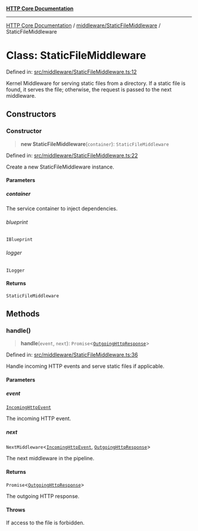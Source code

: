 [**HTTP Core Documentation**](../../../README.md)

***

[HTTP Core Documentation](../../../README.md) / [middleware/StaticFileMiddleware](../README.md) / StaticFileMiddleware

# Class: StaticFileMiddleware

Defined in: [src/middleware/StaticFileMiddleware.ts:12](https://github.com/stonemjs/http-core/blob/f8360abdd8e841f59cefcfadd322bcf66d52c95b/src/middleware/StaticFileMiddleware.ts#L12)

Kernel Middleware for serving static files from a directory.
If a static file is found, it serves the file; otherwise, the request is passed to the next middleware.

## Constructors

### Constructor

> **new StaticFileMiddleware**(`container`): `StaticFileMiddleware`

Defined in: [src/middleware/StaticFileMiddleware.ts:22](https://github.com/stonemjs/http-core/blob/f8360abdd8e841f59cefcfadd322bcf66d52c95b/src/middleware/StaticFileMiddleware.ts#L22)

Create a new StaticFileMiddleware instance.

#### Parameters

##### container

The service container to inject dependencies.

###### blueprint

`IBlueprint`

###### logger

`ILogger`

#### Returns

`StaticFileMiddleware`

## Methods

### handle()

> **handle**(`event`, `next`): `Promise`\<[`OutgoingHttpResponse`](../../../OutgoingHttpResponse/classes/OutgoingHttpResponse.md)\>

Defined in: [src/middleware/StaticFileMiddleware.ts:36](https://github.com/stonemjs/http-core/blob/f8360abdd8e841f59cefcfadd322bcf66d52c95b/src/middleware/StaticFileMiddleware.ts#L36)

Handle incoming HTTP events and serve static files if applicable.

#### Parameters

##### event

[`IncomingHttpEvent`](../../../IncomingHttpEvent/classes/IncomingHttpEvent.md)

The incoming HTTP event.

##### next

`NextMiddleware`\<[`IncomingHttpEvent`](../../../IncomingHttpEvent/classes/IncomingHttpEvent.md), [`OutgoingHttpResponse`](../../../OutgoingHttpResponse/classes/OutgoingHttpResponse.md)\>

The next middleware in the pipeline.

#### Returns

`Promise`\<[`OutgoingHttpResponse`](../../../OutgoingHttpResponse/classes/OutgoingHttpResponse.md)\>

The outgoing HTTP response.

#### Throws

If access to the file is forbidden.
